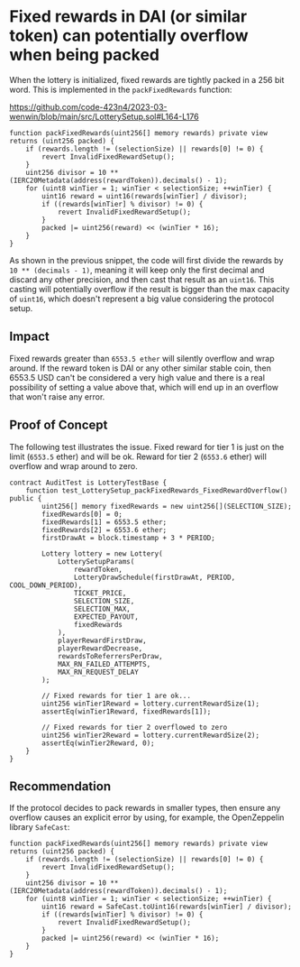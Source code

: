# Fixed rewards in DAI (or similar token) can potentially overflow when being packed

When the lottery is initialized, fixed rewards are tightly packed in a 256 bit word. This is implemented in the `packFixedRewards` function:

https://github.com/code-423n4/2023-03-wenwin/blob/main/src/LotterySetup.sol#L164-L176

```solidity
function packFixedRewards(uint256[] memory rewards) private view returns (uint256 packed) {
    if (rewards.length != (selectionSize) || rewards[0] != 0) {
        revert InvalidFixedRewardSetup();
    }
    uint256 divisor = 10 ** (IERC20Metadata(address(rewardToken)).decimals() - 1);
    for (uint8 winTier = 1; winTier < selectionSize; ++winTier) {
        uint16 reward = uint16(rewards[winTier] / divisor);
        if ((rewards[winTier] % divisor) != 0) {
            revert InvalidFixedRewardSetup();
        }
        packed |= uint256(reward) << (winTier * 16);
    }
}
```

As shown in the previous snippet, the code will first divide the rewards by `10 ** (decimals - 1)`, meaning it will keep only the first decimal and discard any other precision, and then cast that result as an `uint16`. This casting will potentially overflow
if the result is bigger than the max capacity of `uint16`, which doesn't represent a big value considering the protocol setup.

## Impact

Fixed rewards greater than `6553.5 ether` will silently overflow and wrap around. If the reward token is DAI or any other similar stable coin, then 6553.5 USD can't be considered a very high value and there is a real possibility of setting a value above that, which will end up in an overflow that won't raise any error.

## Proof of Concept

The following test illustrates the issue. Fixed reward for tier 1 is just on the limit (`6553.5` ether) and will be ok. Reward for tier 2 (`6553.6` ether) will overflow and wrap around to zero.

```solidity
contract AuditTest is LotteryTestBase {
    function test_LotterySetup_packFixedRewards_FixedRewardOverflow() public {
        uint256[] memory fixedRewards = new uint256[](SELECTION_SIZE);
        fixedRewards[0] = 0;
        fixedRewards[1] = 6553.5 ether;
        fixedRewards[2] = 6553.6 ether;
        firstDrawAt = block.timestamp + 3 * PERIOD;

        Lottery lottery = new Lottery(
            LotterySetupParams(
                rewardToken,
                LotteryDrawSchedule(firstDrawAt, PERIOD, COOL_DOWN_PERIOD),
                TICKET_PRICE,
                SELECTION_SIZE,
                SELECTION_MAX,
                EXPECTED_PAYOUT,
                fixedRewards
            ),
            playerRewardFirstDraw,
            playerRewardDecrease,
            rewardsToReferrersPerDraw,
            MAX_RN_FAILED_ATTEMPTS,
            MAX_RN_REQUEST_DELAY
        );

        // Fixed rewards for tier 1 are ok...
        uint256 winTier1Reward = lottery.currentRewardSize(1);
        assertEq(winTier1Reward, fixedRewards[1]);

        // Fixed rewards for tier 2 overflowed to zero
        uint256 winTier2Reward = lottery.currentRewardSize(2);
        assertEq(winTier2Reward, 0);
    }
}
```

## Recommendation

If the protocol decides to pack rewards in smaller types, then ensure any overflow causes an explicit error by using, for example, the OpenZeppelin library `SafeCast`:

```solidity
function packFixedRewards(uint256[] memory rewards) private view returns (uint256 packed) {
    if (rewards.length != (selectionSize) || rewards[0] != 0) {
        revert InvalidFixedRewardSetup();
    }
    uint256 divisor = 10 ** (IERC20Metadata(address(rewardToken)).decimals() - 1);
    for (uint8 winTier = 1; winTier < selectionSize; ++winTier) {
        uint16 reward = SafeCast.toUint16(rewards[winTier] / divisor);
        if ((rewards[winTier] % divisor) != 0) {
            revert InvalidFixedRewardSetup();
        }
        packed |= uint256(reward) << (winTier * 16);
    }
}
```


